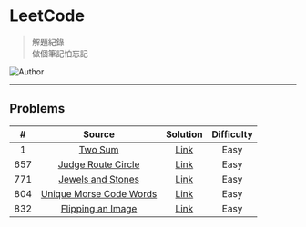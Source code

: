 # LeetCode
> 解題紀錄    
> 做個筆記怕忘記  

![Author](https://img.shields.io/badge/Author-Junxiang-yellow.svg)
___
## Problems

| #     | Source                                                                                        | Solution        | Difficulty |
| :---: | :-------------------------------------------------------------------------------------------: | :-------------: | :--------: |
| 1     | [Two Sum](https://leetcode.com/problems/two-sum/)                                             | [Link](%231)    | Easy       |
| 657   | [Judge Route Circle](https://leetcode.com/problems/judge-route-circle/description/)           | [Link](/%23657) | Easy       |
| 771   | [Jewels and Stones](https://leetcode.com/problems/jewels-and-stones/description/)             | [Link](/%23771) | Easy       |
| 804   | [Unique Morse Code Words](https://leetcode.com/problems/unique-morse-code-words/description/) | [Link](/%23804) | Easy       |
| 832   | [Flipping an Image](https://leetcode.com/problems/flipping-an-image/description/)             | [Link](/%23832) | Easy       |